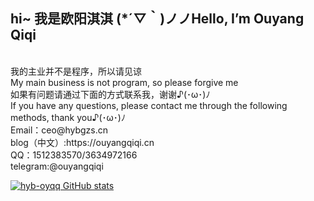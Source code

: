 ## hi~ 我是欧阳淇淇 (*´▽｀)ノノHello, I’m Ouyang Qiqi
<br>
我的主业并不是程序，所以请见谅<br>
My main business is not program, so please forgive me<br>
如果有问题请通过下面的方式联系我，谢谢♪(･ω･)ﾉ<br>
If you have any questions, please contact me through the following methods, thank you♪(･ω･)ﾉ<br>
Email：ceo@hybgzs.cn<br>
blog（中文）:https://ouyangqiqi.cn<br>
QQ：1512383570/3634972166<br>
telegram:@ouyangqiqi<br>

[![hyb-oyqq GitHub stats](https://github-readme-stats.vercel.app/api?username=hyb-oyqq&count_private=true&show_icons=true&locale=cn&theme=synthwave)](https://github.com/anuraghazra/github-readme-stats)

